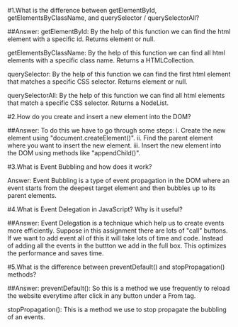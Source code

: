 #1.What is the difference between getElementById, getElementsByClassName, and querySelector / querySelectorAll?

##Answer: 
getElementById: By the help of this function we can find the html element with a specific id. Returns element or null.

getElementsByClassName: By the help of this function we can find all html elements with a specific class name. Returns a HTMLCollection.

querySelector: By the help of this function we can find the first html element that matches a specific CSS selector. Returns element or null.

querySelectorAll: By the help of this function we can find all html elements that match a specific CSS selector. Returns a NodeList.

#2.How do you create and insert a new element into the DOM?

##Answer:
To do this we have to go through some steps:
i. Create the new element using "document.createElement()".
ii. Find the parent element where you want to insert the new element.
iii. Insert the new element into the DOM using methods like "appendChild()".


#3.What is Event Bubbling and how does it work?

Answer:
Event Bubbling is a type of event propagation in the DOM where an event starts from the deepest target element and then bubbles up to its parent elements.

#4.What is Event Delegation in JavaScript? Why is it useful?

##Answer:
Event Delegation is a technique which help us to create events more efficiently. Suppose in this assignment there are lots of "call" buttons. If we want to add event all of this it will take lots of time and code. Instead of adding all the events in the buttton we add in the full box. This optimizes the performance and saves time.


#5.What is the difference between preventDefault() and stopPropagation() methods?

##Answer:
preventDefault(): So this is a method we use frequently to reload the website everytime after click in any button under a From tag.

stopPropagation(): This is a method we use to stop propagate the bubbling of an events.